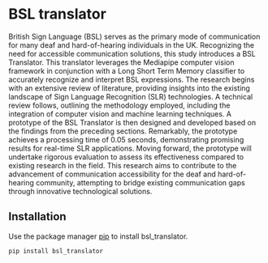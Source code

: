 # BSL translator

British Sign Language (BSL) serves as the primary mode of communication for many deaf and hard-of-hearing individuals in the UK.
Recognizing the need for accessible communication solutions, this study
introduces a BSL Translator. This translator leverages the Mediapipe
computer vision framework in conjunction with a Long Short Term
Memory classifier to accurately recognize and interpret BSL expressions. The research begins with an extensive review of literature,
providing insights into the existing landscape of Sign Language Recognition (SLR) technologies. A technical review follows, outlining the
methodology employed, including the integration of computer vision
and machine learning techniques. A prototype of the BSL Translator
is then designed and developed based on the findings from the preceding sections. Remarkably, the prototype achieves a processing time
of 0.05 seconds, demonstrating promising results for real-time SLR
applications. Moving forward, the prototype will undertake rigorous
evaluation to assess its effectiveness compared to existing research in
the field. This research aims to contribute to the advancement of communication accessibility for the deaf and hard-of-hearing community,
attempting to bridge existing communication gaps through innovative
technological solutions.


## Installation

Use the package manager [pip](https://pip.pypa.io/en/stable/) to install bsl_translator.

```bash
pip install bsl_translator
```
